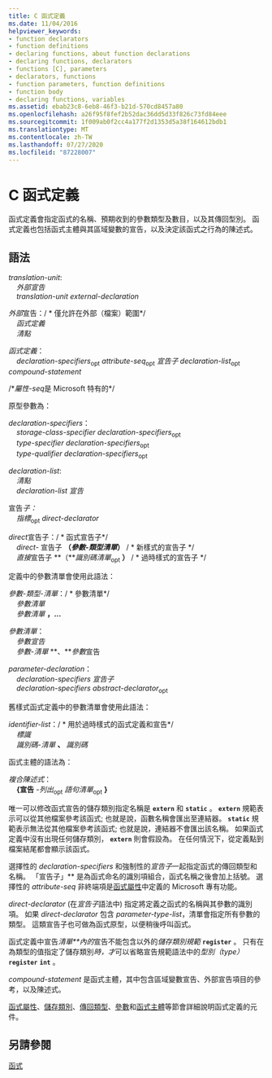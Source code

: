 ```yaml
---
title: C 函式定義
ms.date: 11/04/2016
helpviewer_keywords:
- function declarators
- function definitions
- declaring functions, about function declarations
- declaring functions, declarators
- functions [C], parameters
- declarators, functions
- function parameters, function definitions
- function body
- declaring functions, variables
ms.assetid: ebab23c8-6eb8-46f3-b21d-570cd8457a80
ms.openlocfilehash: a26f95f8fef2b52dac36dd5d33f826c73fd84eee
ms.sourcegitcommit: 1f009ab0f2cc4a177f2d1353d5a38f164612bdb1
ms.translationtype: MT
ms.contentlocale: zh-TW
ms.lasthandoff: 07/27/2020
ms.locfileid: "87228007"
---
```

# <a name="c-function-definitions"></a>C 函式定義

函式定義會指定函式的名稱、預期收到的參數類型及數目，以及其傳回型別。 函式定義也包括函式主體與其區域變數的宣告，以及決定該函式之行為的陳述式。

## <a name="syntax"></a>語法

*translation-unit*:<br/>
&nbsp;&nbsp;&nbsp;&nbsp;*外部宣告* <br/>
&nbsp;&nbsp;&nbsp;&nbsp;*translation-unit* *external-declaration*

*外部*宣告：/ \* 僅允許在外部（檔案）範圍\*/<br/>
&nbsp;&nbsp;&nbsp;&nbsp;*函式定義*<br/>
&nbsp;&nbsp;&nbsp;&nbsp;*清點*

*函式定義*：<br/>
&nbsp;&nbsp;&nbsp;&nbsp;*declaration-specifiers*<sub>opt</sub> *attribute-seq*<sub>opt</sub> *宣告子* *declaration-list*<sub>opt</sub> *compound-statement*

/\**屬性-seq*是 Microsoft 特有的\*/

原型參數為：

*declaration-specifiers*：<br/>
&nbsp;&nbsp;&nbsp;&nbsp;*storage-class-specifier* *declaration-specifiers*<sub>opt</sub> <br/>
&nbsp;&nbsp;&nbsp;&nbsp;*type-specifier* *declaration-specifiers*<sub>opt</sub><br/>
&nbsp;&nbsp;&nbsp;&nbsp;*type-qualifier* *declaration-specifiers*<sub>opt</sub>

*declaration-list*:<br/>
&nbsp;&nbsp;&nbsp;&nbsp;*清點*<br/>
&nbsp;&nbsp;&nbsp;&nbsp;*declaration-list* *宣告*

宣告*子：*<br/>
&nbsp;&nbsp;&nbsp;&nbsp;*指標*<sub>opt</sub> *direct-declarator*

*direct*宣告子：/ \* 函式宣告子\*/<br/>
&nbsp;&nbsp;&nbsp;&nbsp;*direct-* 宣告子 **（***參數-類型清單***）**  / \* 新樣式的宣告子      \*/<br/>
&nbsp;&nbsp;&nbsp;&nbsp;*直接*宣告子 **（***識別碼清單*<sub>opt</sub> **）**  / \* 過時樣式的宣告子    \*/

定義中的參數清單會使用此語法：

*參數-類型-清單*：/ \* 參數清單\*/<br/>
&nbsp;&nbsp;&nbsp;&nbsp;*參數清單* <br/>
&nbsp;&nbsp;&nbsp;&nbsp;*參數清單* **，...**

*參數清單*：<br/>
&nbsp;&nbsp;&nbsp;&nbsp;*參數宣告*<br/>
&nbsp;&nbsp;&nbsp;&nbsp;*參數-清單* **、***參數*宣告  

*parameter-declaration*：<br/>
&nbsp;&nbsp;&nbsp;&nbsp;*declaration-specifiers* *宣告子*<br/>
&nbsp;&nbsp;&nbsp;&nbsp;*declaration-specifiers* *abstract-declarator*<sub>opt</sub>

舊樣式函式定義中的參數清單會使用此語法：

*identifier-list*：/ \* 用於過時樣式的函式定義和宣告\*/<br/>
&nbsp;&nbsp;&nbsp;&nbsp;*標識*<br/>
&nbsp;&nbsp;&nbsp;&nbsp;*識別碼-清單* **、**  *識別碼*

函式主體的語法為：

*複合陳述式*：<br/>
&nbsp;&nbsp;&nbsp;&nbsp;**{宣告** *-列出*<sub>opt</sub> *語句清單*<sub>opt</sub> **}**

唯一可以修改函式宣告的儲存類別指定名稱是 **`extern`** 和 **`static`** 。 **`extern`** 規範表示可以從其他檔案參考該函式; 也就是說，函數名稱會匯出至連結器。 **`static`** 規範表示無法從其他檔案參考該函式; 也就是說，連結器不會匯出該名稱。 如果函式定義中沒有出現任何儲存類別， **`extern`** 則會假設為。 在任何情況下，從定義點到檔案結尾都會顯示該函式。

選擇性的 *declaration-specifiers* 和強制性的*宣告子*一起指定函式的傳回類型和名稱。 「宣告子」** 是為函式命名的識別項組合，函式名稱之後會加上括號。 選擇性的 *attribute-seq* 非終端項是[函式屬性](../c-language/function-attributes.md)中定義的 Microsoft 專有功能。

*direct-declarator* (在*宣告子*語法中) 指定將定義之函式的名稱與其參數的識別項。 如果 *direct-declarator* 包含 *parameter-type-list*，清單會指定所有參數的類型。 這類宣告子也可做為函式原型，以便稍後呼叫函式。

函式定義中宣告*清單**內的*宣告不能包含以外的*儲存類別規範* **`register`** 。 只有在為類型的值指定了儲存類別*時，才*可以省略宣告規範語法中的*型別（type）* **`register`** **`int`** 。

*compound-statement* 是函式主體，其中包含區域變數宣告、外部宣告項目的參考，以及陳述式。

[函式屬性](../c-language/function-attributes.md)、[儲存類別](../c-language/storage-class.md)、[傳回類型](../c-language/return-type.md)、[參數](../c-language/parameters.md)和[函式主體](../c-language/function-body.md)等節會詳細說明函式定義的元件。

## <a name="see-also"></a>另請參閱

[函式](../c-language/functions-c.md)

